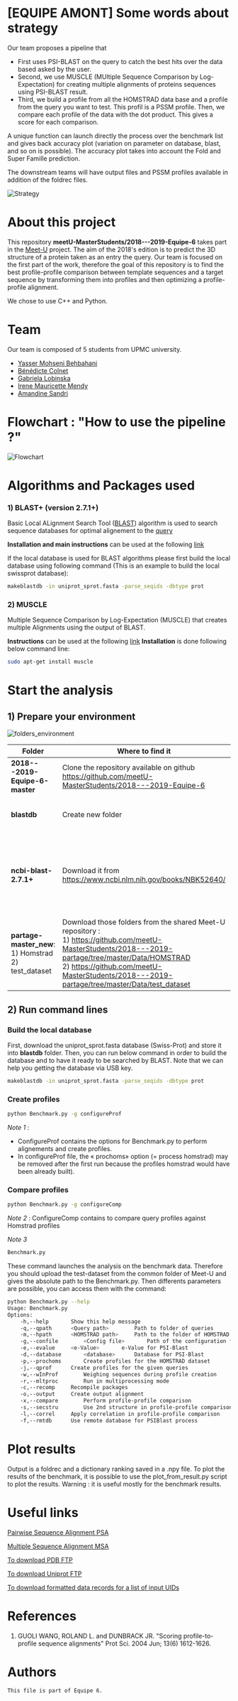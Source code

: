 # [EQUIPE AMONT] Some words about strategy

Our team proposes a pipeline that 
- First uses PSI-BLAST on the query to catch the best hits over the data based asked by the user.
- Second, we use MUSCLE (MUltiple Sequence Comparison by Log- Expectation) for creating multiple alignments of proteins sequences using PSI-BLAST result.
- Third, we build a profile from all the HOMSTRAD data base and a profile from the query you want to test. This profil is a PSSM profile. Then, we compare each profile of the data with the dot product. This gives a score for each comparison.

A unique function can launch directly the process over the benchmark list and gives back accuracy plot (variation on parameter on database, blast, and so on is possible). The accuracy plot takes into account the Fold and Super Famille prediction. 

The downstream teams will have output files and PSSM profiles available in addition of the foldrec files.

![Strategy](https://docs.google.com/drawings/d/1L4CTeDLFCykn0qLyoBxvrCMjXIciuDEtp1CsvYECo4g/export/png)

# About this project

This repository **meetU-MasterStudents/2018---2019-Equipe-6** takes part in the [Meet-U](http://www.meet-u.org/) project. The aim of the 2018's edition is to predict the 3D structure of a protein taken as an entry the query. Our team is focused on the first part of the work, therefore the goal of this repository is to find the best profile-profile comparison between template sequences and a target sequence by transforming them into profiles and then optimizing a profile-profile alignment.

We chose to use C++ and Python.

# Team

Our team is composed of 5 students from UPMC university. 

- [Yasser Mohseni Behbahani](https://github.com/yassermb)
- [Bénédicte Colnet](https://github.com/BenedicteColnet)
- [Gabriela Lobinska](https://github.com/gabriela3001)
- [Irene Mauricette Mendy](https://github.com/reinamauricette) 
- [Amandine Sandri](https://github.com/amandinesandri) 


# Flowchart : "How to use the pipeline ?"

![Flowchart](https://docs.google.com/drawings/d/1QtJI3bWGgn3PLK5nTrLXih2F6LsaX6BcbD77oNbhQek/export/png)



# Algorithms and Packages used

### 1) BLAST+ (version 2.7.1+)
Basic Local ALignment Search Tool ([BLAST](https://en.wikipedia.org/wiki/BLAST)) algorithm is used to search sequence databases for optimal alignement to the [query](https://github.com/meetU-MasterStudents/2018---2019-Equipe-6/blob/master/query.fasta)

**Installation and main instructions** can be used at the following [link](https://www.ncbi.nlm.nih.gov/books/NBK52640/)

If the local database is used for BLAST algorithms please first build the local database using following command (This is an example to build the local swissprot database):


```bash
makeblastdb -in uniprot_sprot.fasta -parse_seqids -dbtype prot
```

### 2) MUSCLE
Multiple Sequence Comparison by Log-Expectation (MUSCLE) that creates multiple Alignments using the output of BLAST.

**Instructions** can be used at the following [link](https://petrov.stanford.edu/software/src/muscle3.6/muscle3.6.html)
**Installation** is done following below command line:

```bash
sudo apt-get install muscle
```

# Start the analysis

## 1) Prepare your environment 

![folders_environment](https://user-images.githubusercontent.com/43165921/50207903-24322f80-0370-11e9-84d1-f7a496a86d11.png)

|Folder                               |Where to find it             |Content             |
|--------------------                 |-------------------        |:-----------------: |
|**2018---2019-Equipe-6-master**          |Clone the repository available on github <br/> https://github.com/meetU-MasterStudents/2018---2019-Equipe-6                 |All the repository of team 6 |
|   **blastdb**                        |Create new folder            |Database used to generate the MSA  |
|   **ncbi-blast-2.7.1+**                 |Download it from <br/> https://www.ncbi.nlm.nih.gov/books/NBK52640/                     |BLAST+ (version 2.7.1+) program to make database and generate PSSM    |
|**partage-master_new**: <br/> 1) Homstrad <br/> 2) test_dataset                 |   Download those folders from the shared Meet-U repository : <br/> 1) https://github.com/meetU-MasterStudents/2018---2019-partage/tree/master/Data/HOMSTRAD <br/> 2) https://github.com/meetU-MasterStudents/2018---2019-partage/tree/master/Data/test_dataset   | 1) Homstrad sequences directories and files <br/>  2) Query directories and files |

## 2) Run command lines

### Build the local database
First, download the uniprot_sprot.fasta database (Swiss-Prot) and store it into **blastdb** folder. Then, you can run below command in order to build the database and to have it ready to be searched by BLAST.
Note that we can help you getting the database via USB key.

```bash
makeblastdb -in uniprot_sprot.fasta -parse_seqids -dbtype prot
```
### Create profiles


```bash
python Benchmark.py -g configureProf
```
*Note 1* : 
- ConfigureProf contains the options for Benchmark.py to perform alignements and create profiles.
- In configureProf file, the « prochoms» option (= process homstrad) may be removed after the first run because the profiles homstrad would have been already built).

### Compare profiles

```bash
python Benchmark.py -g configureComp
```
*Note 2* : 
ConfigureComp contains to compare query profiles against Homstrad profiles

*Note 3*
```bash
Benchmark.py
```
These command launches the analysis on the benchmark data. Therefore you should upload the test-dataset from the common folder of Meet-U and gives the absolute path to the Benchmark.py.
Then differents parameters are possible, you can access them with the command:
```bash
python Benchmark.py --help
Usage: Benchmark.py 
Options:
	-h,--help		Show this help message
	-q,--qpath		<Query path>		Path to folder of queries
	-m,--hpath		<HOMSTRAD path>		Path to the folder of HOMSTRAD dataset
	-g,--confile		<Config file>		Path of the configuration file
	-e,--evalue		<e-Value>		e-Value for PSI-Blast
	-d,--database		<database>		Database for PSI-Blast
	-p,--prochoms		Create profiles for the HOMSTRAD dataset
	-j,--qprof		Create profiles for the given queries
	-w,--wInProf		Weighing sequences during profile creation
	-r,--mltproc		Run in multiprocessing mode
	-c,--recomp		Recompile packages
	-o,--output		Create output alignment
	-x,--compare		Perform profile-profile comparison
	-s,--secstru		Use 2nd structure in profile-profile comparison
	-l,--correl		Apply correlation in profile-profile comparison
	-f,--rmtdb		Use remote database for PSIBlast process
```
# Plot results

Output is a foldrec and a dictionary ranking saved in a .npy file. To plot the results of the benchmark, it is possible to use the plot_from_result.py script to plot the results. 
Warning : it is useful mostly for the benchmark results.

# Useful links 

[Pairwise Sequence Alignment PSA](https://www.ebi.ac.uk/Tools/psa/)

[Multiple Sequence Alignment MSA](https://www.ebi.ac.uk/Tools/msa/clustalo/)

[To download PDB FTP](http://www.wwpdb.org/download/downloads)

[To download Uniprot FTP](https://www.uniprot.org/downloads)

[To download formatted data records for a list of input UIDs](https://www.ncbi.nlm.nih.gov/books/NBK25499/#chapter4.EFetch)

# References

 1. GUOLI WANG, ROLAND L. and DUNBRACK JR. "Scoring profile-to-profile sequence alignments" Prot Sci. 2004 Jun; 13(6) 1612-1626.
  

# Authors
```
This file is part of Equipe 6.

```
